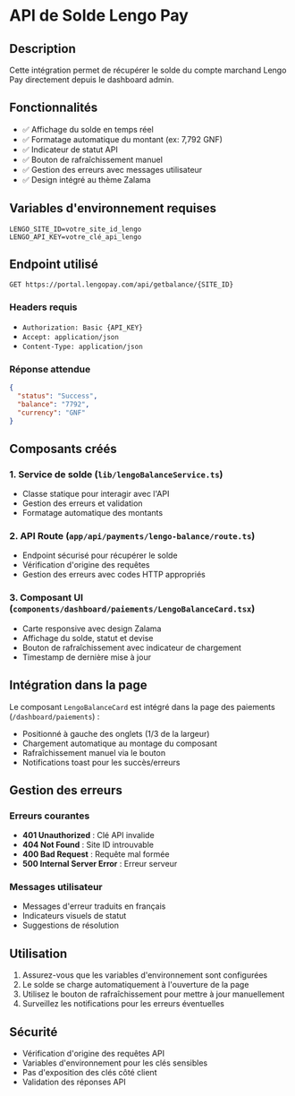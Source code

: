 # API de Solde Lengo Pay

## Description

Cette intégration permet de récupérer le solde du compte marchand Lengo Pay directement depuis le dashboard admin.

## Fonctionnalités

- ✅ Affichage du solde en temps réel
- ✅ Formatage automatique du montant (ex: 7,792 GNF)
- ✅ Indicateur de statut API
- ✅ Bouton de rafraîchissement manuel
- ✅ Gestion des erreurs avec messages utilisateur
- ✅ Design intégré au thème Zalama

## Variables d'environnement requises

```env
LENGO_SITE_ID=votre_site_id_lengo
LENGO_API_KEY=votre_clé_api_lengo
```

## Endpoint utilisé

```
GET https://portal.lengopay.com/api/getbalance/{SITE_ID}
```

### Headers requis
- `Authorization: Basic {API_KEY}`
- `Accept: application/json`
- `Content-Type: application/json`

### Réponse attendue
```json
{
  "status": "Success",
  "balance": "7792",
  "currency": "GNF"
}
```

## Composants créés

### 1. Service de solde (`lib/lengoBalanceService.ts`)
- Classe statique pour interagir avec l'API
- Gestion des erreurs et validation
- Formatage automatique des montants

### 2. API Route (`app/api/payments/lengo-balance/route.ts`)
- Endpoint sécurisé pour récupérer le solde
- Vérification d'origine des requêtes
- Gestion des erreurs avec codes HTTP appropriés

### 3. Composant UI (`components/dashboard/paiements/LengoBalanceCard.tsx`)
- Carte responsive avec design Zalama
- Affichage du solde, statut et devise
- Bouton de rafraîchissement avec indicateur de chargement
- Timestamp de dernière mise à jour

## Intégration dans la page

Le composant `LengoBalanceCard` est intégré dans la page des paiements (`/dashboard/paiements`) :

- Positionné à gauche des onglets (1/3 de la largeur)
- Chargement automatique au montage du composant
- Rafraîchissement manuel via le bouton
- Notifications toast pour les succès/erreurs

## Gestion des erreurs

### Erreurs courantes
- **401 Unauthorized** : Clé API invalide
- **404 Not Found** : Site ID introuvable
- **400 Bad Request** : Requête mal formée
- **500 Internal Server Error** : Erreur serveur

### Messages utilisateur
- Messages d'erreur traduits en français
- Indicateurs visuels de statut
- Suggestions de résolution

## Utilisation

1. Assurez-vous que les variables d'environnement sont configurées
2. Le solde se charge automatiquement à l'ouverture de la page
3. Utilisez le bouton de rafraîchissement pour mettre à jour manuellement
4. Surveillez les notifications pour les erreurs éventuelles

## Sécurité

- Vérification d'origine des requêtes API
- Variables d'environnement pour les clés sensibles
- Pas d'exposition des clés côté client
- Validation des réponses API 